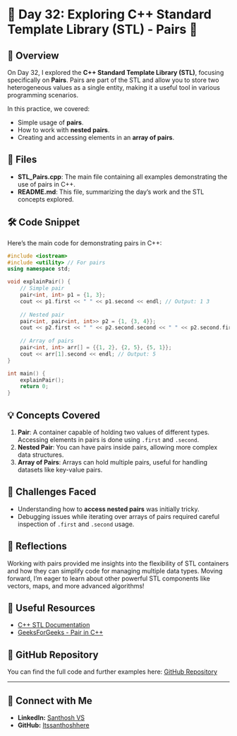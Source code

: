 # 🌟 Day 32: Exploring C++ Standard Template Library (STL) - Pairs 🌟

## 🚀 Overview

On Day 32, I explored the **C++ Standard Template Library (STL)**, focusing specifically on **Pairs**. Pairs are part of the STL and allow you to store two heterogeneous values as a single entity, making it a useful tool in various programming scenarios.

In this practice, we covered:

- Simple usage of **pairs**.
- How to work with **nested pairs**.
- Creating and accessing elements in an **array of pairs**.

## 📂 Files

- **STL_Pairs.cpp**: The main file containing all examples demonstrating the use of pairs in C++.
- **README.md**: This file, summarizing the day’s work and the STL concepts explored.

## 🛠️ Code Snippet

Here’s the main code for demonstrating pairs in C++:

```cpp
#include <iostream>
#include <utility> // For pairs
using namespace std;

void explainPair() {
    // Simple pair
    pair<int, int> p1 = {1, 3};
    cout << p1.first << " " << p1.second << endl; // Output: 1 3
    
    // Nested pair
    pair<int, pair<int, int>> p2 = {1, {3, 4}};
    cout << p2.first << " " << p2.second.second << " " << p2.second.first << endl; // Output: 1 4 3
    
    // Array of pairs
    pair<int, int> arr[] = {{1, 2}, {2, 5}, {5, 1}};
    cout << arr[1].second << endl; // Output: 5
}

int main() {
    explainPair();
    return 0;
}
```

## 💡 Concepts Covered

1. **Pair**: A container capable of holding two values of different types. Accessing elements in pairs is done using `.first` and `.second`.
2. **Nested Pair**: You can have pairs inside pairs, allowing more complex data structures.
3. **Array of Pairs**: Arrays can hold multiple pairs, useful for handling datasets like key-value pairs.

## 🤔 Challenges Faced

- Understanding how to **access nested pairs** was initially tricky.
- Debugging issues while iterating over arrays of pairs required careful inspection of `.first` and `.second` usage.

## 🔄 Reflections

Working with pairs provided me insights into the flexibility of STL containers and how they can simplify code for managing multiple data types. Moving forward, I’m eager to learn about other powerful STL components like vectors, maps, and more advanced algorithms!

## 🔗 Useful Resources

- [C++ STL Documentation](https://en.cppreference.com/w/cpp/container)
- [GeeksForGeeks - Pair in C++](https://www.geeksforgeeks.org/pair-in-cpp-stl/)
  
## 📌 GitHub Repository

You can find the full code and further examples here: [GitHub Repository](https://github.com/Itssanthoshhere/Data-Structures-and-Algorithms/blob/main/C%2B%2B%20with%20DSA-learning-journey/Day32%20-%20C%2B%2B%20STL%20-%20Pairs/STL_Pairs.cpp) 

---

## 🔗 Connect with Me
- **LinkedIn:** [Santhosh VS](https://www.linkedin.com/in/thesanthoshvs/)
- **GitHub:** [Itssanthoshhere](https://github.com/Itssanthoshhere)
